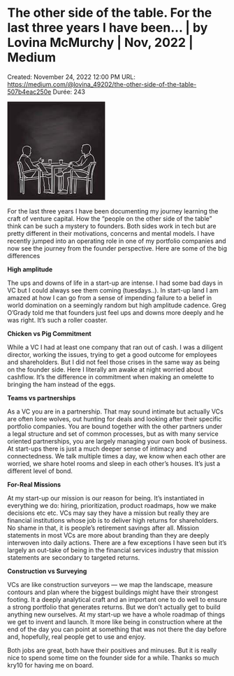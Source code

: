 # The other side of the table. For the last three years I have been… | by Lovina McMurchy | Nov, 2022 | Medium

Created: November 24, 2022 12:00 PM
URL: https://medium.com/@lovina_49202/the-other-side-of-the-table-507b4eac250e
Durée: 243

![The%20other%20side%20of%20the%20table%20For%20the%20last%20three%20yea%2099b5b9011e324fff9809ad14edae3d44/1nqwzquJv_gzohvNMU6HUCQ.jpeg](The%20other%20side%20of%20the%20table%20For%20the%20last%20three%20yea%2099b5b9011e324fff9809ad14edae3d44/1nqwzquJv_gzohvNMU6HUCQ.jpeg)

For the last three years I have been documenting my journey learning the craft of venture capital. How the “people on the other side of the table” think can be such a mystery to founders. Both sides work in tech but are pretty different in their motivations, concerns and mental models. I have recently jumped into an operating role in one of my portfolio companies and now see the journey from the founder perspective. Here are some of the big differences

**High amplitude**

The ups and downs of life in a start-up are intense. I had some bad days in VC but I could always see them coming (tuesdays..). In start-up land I am amazed at how I can go from a sense of impending failure to a belief in world domination on a seemingly random but high amplitude cadence. Greg O’Grady told me that founders just feel ups and downs more deeply and he was right. It’s such a roller coaster.

**Chicken vs Pig Commitment**

While a VC I had at least one company that ran out of cash. I was a diligent director, working the issues, trying to get a good outcome for employees and shareholders. But I did not feel those crises in the same way as being on the founder side. Here I literally am awake at night worried about cashflow. It’s the difference in commitment when making an omelette to bringing the ham instead of the eggs.

**Teams vs partnerships**

As a VC you are in a partnership. That may sound intimate but actually VCs are often lone wolves, out hunting for deals and looking after their specific portfolio companies. You are bound together with the other partners under a legal structure and set of common processes, but as with many service oriented partnerships, you are largely managing your own book of business. At start-ups there is just a much deeper sense of intimacy and connectedness. We talk multiple times a day, we know when each other are worried, we share hotel rooms and sleep in each other’s houses. It’s just a different level of bond.

**For-Real Missions**

At my start-up our mission is our reason for being. It’s instantiated in everything we do: hiring, prioritization, product roadmaps, how we make decisions etc etc. VCs may say they have a mission but really they are financial institutions whose job is to deliver high returns for shareholders. No shame in that, it is people’s retirement savings after all. Mission statements in most VCs are more about branding than they are deeply interwoven into daily actions. There are a few exceptions I have seen but it’s largely an out-take of being in the financial services industry that mission statements are secondary to targeted returns.

**Construction vs Surveying**

VCs are like construction surveyors — we map the landscape, measure contours and plan where the biggest buildings might have their strongest footing. It a deeply analytical craft and an important one to do well to ensure a strong portfolio that generates returns. But we don’t actually get to build anything new ourselves. At my start-up we have a whole roadmap of things we get to invent and launch. It more like being in construction where at the end of the day you can point at something that was not there the day before and, hopefully, real people get to use and enjoy.

Both jobs are great, both have their positives and minuses. But it is really nice to spend some time on the founder side for a while. Thanks so much kry10 for having me on board.